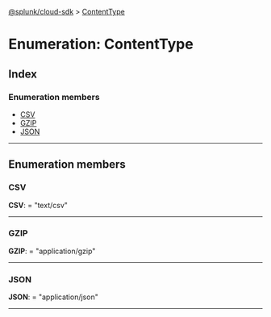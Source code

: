 [@splunk/cloud-sdk](../README.md) > [ContentType](../enums/contenttype.md)

# Enumeration: ContentType

## Index

### Enumeration members

* [CSV](contenttype.md#csv)
* [GZIP](contenttype.md#gzip)
* [JSON](contenttype.md#json)

---

## Enumeration members

<a id="csv"></a>

###  CSV

**CSV**:  = "text/csv"

___
<a id="gzip"></a>

###  GZIP

**GZIP**:  = "application/gzip"

___
<a id="json"></a>

###  JSON

**JSON**:  = "application/json"

___

